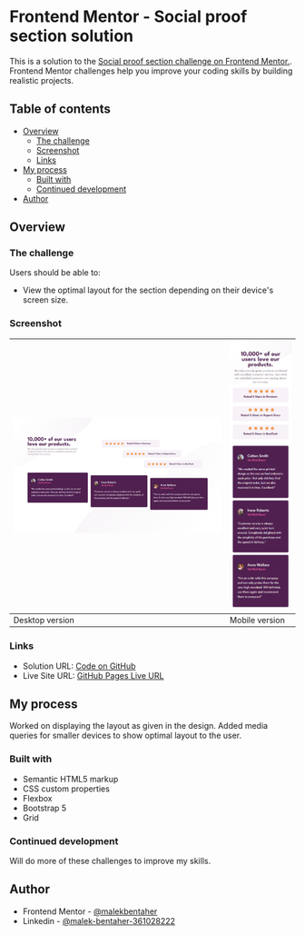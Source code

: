 # Frontend Mentor - Social proof section solution

This is a solution to the [ Social proof section challenge on Frontend Mentor.](https://www.frontendmentor.io/challenges/social-proof-section-6e0qTv_bA). Frontend Mentor challenges help you improve your coding skills by building realistic projects.

## Table of contents

- [Overview](#overview)
  - [The challenge](#the-challenge)
  - [Screenshot](#screenshot)
  - [Links](#links)
- [My process](#my-process)
  - [Built with](#built-with)
  - [Continued development](#continued-development)
- [Author](#author)

## Overview

### The challenge

Users should be able to:

- View the optimal layout for the section depending on their device's screen size.

### Screenshot

| ![](desktop.png) | ![](mobile.png) |
| ------------------------------ | ----------------------------- |
| Desktop version                | Mobile version                |

### Links

- Solution URL: [Code on GitHub](https://github.com/malek-bt/Social-proof-section)
- Live Site URL: [GitHub Pages Live URL]()

## My process

Worked on displaying the layout as given in the design.
Added media queries for smaller devices to show optimal layout to the user.

### Built with

- Semantic HTML5 markup
- CSS custom properties
- Flexbox
- Bootstrap 5
- Grid

### Continued development

Will do more of these challenges to improve my skills.

## Author

- Frontend Mentor - [@malekbentaher](https://www.frontendmentor.io/profile/malek-bt)
- Linkedin - [@malek-bentaher-361028222](https://www.linkedin.com/in/malek-bentaher-361028222/)
